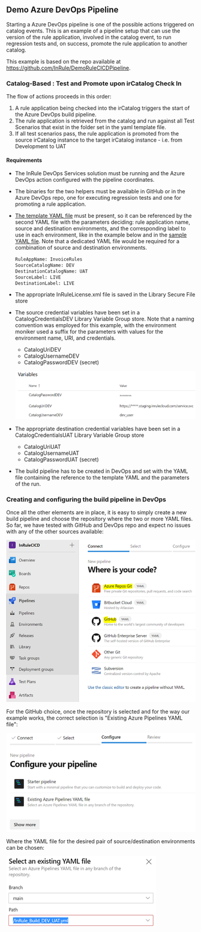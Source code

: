 ## Demo Azure DevOps Pipeline
Starting a Azure DevOps pipeline is one of the possible actions triggered on catalog events.  This is an example of a pipeline setup that can use the version of the rule application, involved in the catalog event, to run regression tests and, on success, promote the rule application to another catalog.  

This example is based on the repo available at https://github.com/InRule/DemoRuleCICDPipeline.

### Catalog-Based : Test and Promote upon irCatalog Check In

The flow of actions proceeds in this order:

1. A rule application being checked into the irCatalog triggers the start of the Azure DevOps build pipeline.
2. The rule application is retrieved from the catalog and run against all Test Scenarios that exist in the folder set in the yaml template file.
3. If all test scenarios pass, the rule application is promoted from the source irCatalog instance to the target irCatalog instance - i.e. from Development to UAT

#### Requirements
- The InRule DevOps Services solution must be running and the Azure DevOps action configured with the pipeline coordinates.
- The binaries for the two helpers must be available in GitHub or in the Azure DevOps repo, one for executing regression tests and one for promoting a rule application.
- [The template YAML file](yaml/catalogSourced-TestAndPromote.yml) must be present, so it can be referenced by the second YAML file with the parameters deciding: rule application name, source and destination environments, and the corresponding label to use in each environment, like in the example below and in the [sample YAML file](yaml/InRule_Build_DEV_UAT.yml).  Note that a dedicated YAML file would be required for a combination of source and destination environments.
    ``` 
    RuleAppName: InvoiceRules
    SourceCatalogName: DEV
    DestinationCatalogName: UAT
    SourceLabel: LIVE
    DestinationLabel: LIVE
    ``` 
- The appropriate InRuleLicense.xml file is saved in the Library Secure File store
- The source credential variables have been set in a CatalogCredentialsDEV Library Variable Group store.  Note that a naming convention was employed for this example, with the environment moniker used a suffix for the parameters with values for the environment name, URI, and credentials.
	- CatalogUriDEV
	- CatalogUsernameDEV
	- CatalogPasswordDEV (secret)

    ![Catalog credentials library](../images/InRuleCICD_devops1.PNG)
- The appropriate destination credential variables have been set in a CatalogCredentialsUAT Library Variable Group store
	- CatalogUriUAT
	- CatalogUsernameUAT
	- CatalogPasswordUAT (secret)
- The build pipeline has to be created in DevOps and set with the YAML file containing the reference to the template YAML and the parameters of the run.

### Creating and configuring the build pipeline in DevOps

Once all the other elements are in place, it is easy to simply create a new build pipeline and choose the repository where the two or more YAML files.  So far, we have tested with GitHub and DevOps repo and expect no issues with any of the other sources available:

![Catalog credentials library](../images/InRuleCICD_devops2.PNG)

For the GitHub choice, once the repository is selected and for the way our example works, the correct selection is "Existing Azure Pipelines YAML file":

![Catalog credentials library](../images/InRuleCICD_devops3.PNG)

Where the YAML file for the desired pair of source/destination environments can be chosen:

![Catalog credentials library](../images/InRuleCICD_devops4.PNG)
